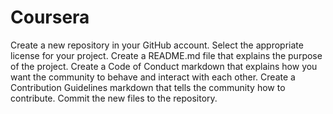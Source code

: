 # Coursera

Create a new repository in your GitHub account.
Select the appropriate license for your project.
Create a README.md file that explains the purpose of the project.
Create a Code of Conduct markdown that explains how you want the community to behave and interact with each other.
Create a Contribution Guidelines markdown that tells the community how to contribute.
Commit the new files to the repository.
